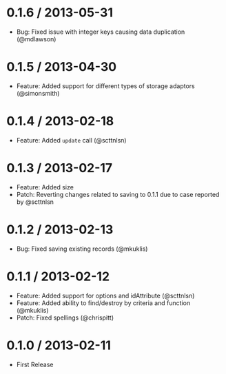 0.1.6 / 2013-05-31
==================
* Bug: Fixed issue with integer keys causing data duplication (@mdlawson)

0.1.5 / 2013-04-30
==================
* Feature: Added support for different types of storage adaptors (@simonsmith)

0.1.4 / 2013-02-18
==================
* Feature: Added `update` call (@scttnlsn)

0.1.3 / 2013-02-17
==================
* Feature: Added size
* Patch: Reverting changes related to saving to 0.1.1 due to case reported by @scttnlsn

0.1.2 / 2013-02-13
==================
* Bug: Fixed saving existing records (@mkuklis)

0.1.1 / 2013-02-12
==================
* Feature: Added support for options and idAttribute (@scttnlsn)
* Feature: Added ability to find/destroy by criteria and function (@mkuklis)
* Patch: Fixed spellings (@chrispitt)

0.1.0 / 2013-02-11
==================
* First Release
